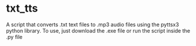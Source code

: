 # txt_tts
A script that converts .txt text files to .mp3 audio files using the pyttsx3 python library.
To use, just download the .exe file or run the script inside the .py file
